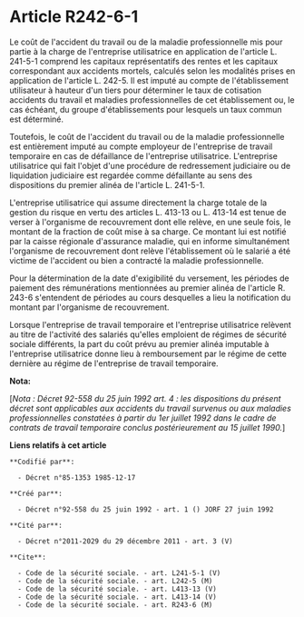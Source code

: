 # Article R242-6-1

Le coût de l'accident du travail ou de la maladie professionnelle mis pour partie à la charge de l'entreprise utilisatrice en
application de l'article L. 241-5-1 comprend les capitaux représentatifs des rentes et les capitaux correspondant aux
accidents mortels, calculés selon les modalités prises en application de l'article L. 242-5. Il est imputé au compte de
l'établissement utilisateur à hauteur d'un tiers pour déterminer le taux de cotisation accidents du travail et maladies
professionnelles de cet établissement ou, le cas échéant, du groupe d'établissements pour lesquels un taux commun est
déterminé.

Toutefois, le coût de l'accident du travail ou de la maladie professionnelle est entièrement imputé au compte employeur de
l'entreprise de travail temporaire en cas de défaillance de l'entreprise utilisatrice. L'entreprise utilisatrice qui fait
l'objet d'une procédure de redressement judiciaire ou de liquidation judiciaire est regardée comme défaillante au sens des
dispositions du premier alinéa de l'article L. 241-5-1.

L'entreprise utilisatrice qui assume directement la charge totale de la gestion du risque en vertu des articles L. 413-13 ou
L. 413-14 est tenue de verser à l'organisme de recouvrement dont elle relève, en une seule fois, le montant de la fraction de
coût mise à sa charge. Ce montant lui est notifié par la caisse régionale d'assurance maladie, qui en informe simultanément
l'organisme de recouvrement dont relève l'établissement où le salarié a été victime de l'accident ou bien a contracté la
maladie professionnelle.

Pour la détermination de la date d'exigibilité du versement, les périodes de paiement des rémunérations mentionnées au
premier alinéa de l'article R. 243-6 s'entendent de périodes au cours desquelles a lieu la notification du montant par
l'organisme de recouvrement.

Lorsque l'entreprise de travail temporaire et l'entreprise utilisatrice relèvent au titre de l'activité des salariés qu'elles
emploient de régimes de sécurité sociale différents, la part du coût prévu au premier alinéa imputable à l'entreprise
utilisatrice donne lieu à remboursement par le régime de cette dernière au régime de l'entreprise de travail temporaire.

**Nota:**

[*Nota : Décret 92-558 du 25 juin 1992 art. 4 : les dispositions du présent décret sont applicables aux accidents du travail
survenus ou aux maladies professionnelles constatées à partir du 1er juillet 1992 dans le cadre de contrats de travail
temporaire conclus postérieurement au 15 juillet 1990.*]

**Liens relatifs à cet article**

	**Codifié par**:

	  - Décret n°85-1353 1985-12-17

	**Créé par**:

	  - Décret n°92-558 du 25 juin 1992 - art. 1 () JORF 27 juin 1992

	**Cité par**:

	  - Décret n°2011-2029 du 29 décembre 2011 - art. 3 (V)

	**Cite**:

	  - Code de la sécurité sociale. - art. L241-5-1 (V)
	  - Code de la sécurité sociale. - art. L242-5 (M)
	  - Code de la sécurité sociale. - art. L413-13 (V)
	  - Code de la sécurité sociale. - art. L413-14 (V)
	  - Code de la sécurité sociale. - art. R243-6 (M)
